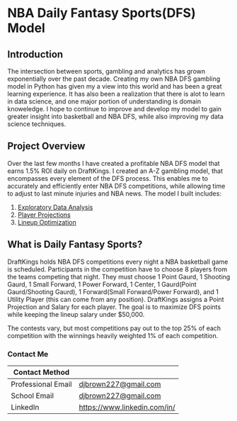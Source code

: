 # NBA Daily Fantasy Sports(DFS) Model

## Introduction
The intersection between sports, gambling and analytics has grown exponentially over the past decade. Creating my own NBA DFS gambling model in Python has given my a view into this world and has been a great learning experience. It has also been a realization that there is alot to learn in data science, and one major portion of understanding is domain knoweledge. I hope to continue to improve and develop my model to gain greater insight into basketball and NBA DFS, while also improving my data science techniques.  

## Project Overview
Over the last few months I have created a profitable NBA DFS model that earns 1.5% ROI daily on DraftKings. I created an A-Z gambling model, that encompasses every element of the DFS process. This enables me to accurately and efficiently enter NBA DFS competitions, while allowing time to adjust to last minute injuries and NBA news. The model I built includes:
1. [Exploratory Data Analysis](https://github.com/djbrown227/Daniel_Portfolio/tree/main/Python%20Programming%20Projects/NBA%20Daily%20Fantasy%20Sports/Exploratory%20Data%20Analysis)
2. [Player Projections](https://github.com/djbrown227/Daniel_Portfolio/tree/main/Python%20Programming%20Projects/NBA%20Daily%20Fantasy%20Sports/Player%20Projections)
3. [Lineup Optimization](https://github.com/djbrown227/Daniel_Portfolio/tree/main/Python%20Programming%20Projects/NBA%20Daily%20Fantasy%20Sports/Lineup%20Optimizer)

## What is Daily Fantasy Sports?
DraftKings holds NBA DFS competitions every night a NBA basketball game is scheduled. Participants in the competition have to choose 8 players from the teams competing that night. They must choose 1 Point Gaurd, 1 Shooting Gaurd, 1 Small Forward, 1 Power Forward, 1 Center, 1 Gaurd(Point Gaurd/Shooting Gaurd), 1 Forward(Small Forward/Power Forward), and 1 Utility Player (this can come from any position). DraftKings assigns a Point Projection and Salary for each player. The goal is to maximize DFS points while keeping the lineup salary under $50,000.

The contests vary, but most competitions pay out to the top 25% of each competition with the winnings heavily weighted 1% of each competition.

### Contact Me

| Contact Method |  |
| --- | --- |
| Professional Email | djbrown227@gmail.com |
| School Email | djbrown227@gmail.com |
| LinkedIn | https://www.linkedin.com/in/ |
